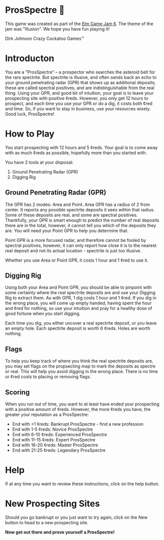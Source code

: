 # ProsSpectre 👻

This game was created as part of the [Elm Game Jam 6](https://itch.io/jam/elm-game-jam-6). The theme of the jam was "Illusion". We hope you have fun playing it!

Dirk Johnson
Crazy Cockatoo Games™

# Introducton

You are a "ProsSpectre" – a prospector who searches the asteroid belt for the rare spectrite. But spectrite is illusive, and often sends back an echo to your ground penetrating radar (GPR) that shows up as additional deposits; these are called spectral positives, and are indistinguishable from the real thing. Using your GPR, and good bit of intuition, your goal is to leave your prospecting site with positive ¢reds. However, you only get 12 hours to prospect, and each time you use your GPR or do a dig, it costs both ¢red and time. So, if you want to stay in business, use your resources wisely. Good luck, ProsSpectre!

# How to Play

You start prospecting with 12 hours and 5 ¢reds. Your goal is to come away with as much ¢reds as possible, hopefully more than you started with.

You have 2 tools at your disposal:

1. Ground Penetrating Radar (GPR)
2. Digging Rig

## Ground Penetrating Radar (GPR)

The GPR has 2 modes: Area and Point. Area GPR has a radius of 2 from center. It reports any possible spectrite deposits it sees within that radius. Some of these deposits are real, and some are spectral positives. Thankfully, your GPR is smart enough to predict the number of real deposits there are in the total, however, it cannot tell you which of the deposits they are. You will need your Point GPR to help you determine that.

Point GPR is a more focused radar, and therefore cannot be fooled by spectral positives, however, it can only report how close it is to the nearest real deposit and not its actual location - spectrite is just too illusive.

Whether you use Area or Point GPR, it costs 1 hour and 1 ¢red to use it.

## Digging Rig

Using both your Area and Point GPR, you should be able to pinpoint with some certainty where the real spectrite deposits are and use your Digging Rig to extract them. As with GPR, 1 dig costs 1 hour and 1 ¢red. If you dig in the wrong place, you will come up empty handed, having spent the hour and ¢red for nothing, so use your intuition and pray for a healthy dose of good fortune when you start digging.

Each time you dig, you either uncover a real spectrite deposit, or you leave an empty hole. Each spectrite deposit is worth 6 ¢reds. Holes are worth nothing.

## Flags

To help you keep track of where you think the real spectrite deposits are, you may set flags on the propsecting map to mark the deposits as spectre or real. This will help you avoid digging in the wrong place. There is no time or ¢red costs to placing or removing flags.

## Scoring

When you run out of time, you want to at least have ended your prospecting with a positive amount of ¢reds. However, the more ¢reds you have, the greater your reputation as a ProsSpectre:

- End with <1 ¢reds: Bankrupt ProsSpectre - find a new profession
- End with 1-5 ¢reds: Novice ProsSpectre
- End with 6-10 ¢reds: Experienced ProsSpectre
- End with 11-15 ¢reds: Expert ProsSpectre
- End with 16-20 ¢reds: Master ProsSpectre
- End with 21-25 ¢reds: Legendary ProsSpectre

# Help

If at any time you want to review these instructions, click on the help button.

# New Prospecting Sites

Should you go bankrupt or you just want to try again, click on the New button to head to a new prospecting site.

**Now get out there and prove yourself a ProsSpectre!**
